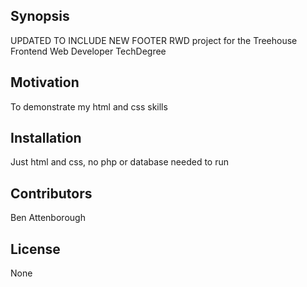 ## Synopsis

UPDATED TO INCLUDE NEW FOOTER
RWD project for the Treehouse Frontend Web Developer TechDegree

## Motivation

To demonstrate my html and css skills

## Installation

Just html and css, no php or database needed to run

## Contributors

Ben Attenborough

## License

None
